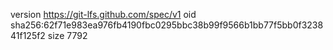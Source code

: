 version https://git-lfs.github.com/spec/v1
oid sha256:62f71e983ea976fb4190fbc0295bbc38b99f9566b1bb77f5bb0f323841f125f2
size 7792
